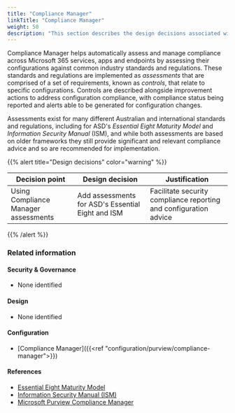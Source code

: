 ```yaml
---
title: "Compliance Manager"
linkTitle: "Compliance Manager"
weight: 50
description: "This section describes the design decisions associated with Compliance Manager with Microsoft Purview for system(s) built using ASD's Blueprint for Secure Cloud."
---
```


Compliance Manager helps automatically assess and manage compliance across Microsoft 365 services, apps and endpoints by assessing their configurations against common industry standards and regulations. These standards and regulations are implemented as *assessments* that are comprised of a set of requirements, known as *controls*, that relate to specific configurations. Controls are described alongside improvement actions to address configuration compliance, with compliance status being reported and alerts able to be generated for configuration changes.

Assessments exist for many different Australian and international standards and regulations, including for ASD's *Essential Eight Maturity Model* and *Information Security Manual* (ISM), and while both assessments are based on older frameworks they still provide significant and relevant compliance advice and so are recommended for implementation.

{{% alert title="Design decisions" color="warning" %}}

| Decision point                       | Design decision                                   | Justification                                                     |
| ------------------------------------ | ------------------------------------------------- | ----------------------------------------------------------------- |
| Using Compliance Manager assessments | Add assessments for ASD's Essential Eight and ISM | Facilitate security compliance reporting and configuration advice |

{{% /alert %}}

### Related information

#### Security & Governance

* None identified

#### Design

* None identified

#### Configuration

* [Compliance Manager]({{<ref "configuration/purview/compliance-manager">}})

#### References

* [Essential Eight Maturity Model](https://www.cyber.gov.au/resources-business-and-government/essential-cyber-security/essential-eight/essential-eight-maturity-model)
* [Information Security Manual (ISM)](https://www.cyber.gov.au/resources-business-and-government/essential-cyber-security/ism)
* [Microsoft Purview Compliance Manager](https://learn.microsoft.com/en-au/purview/compliance-manager)
